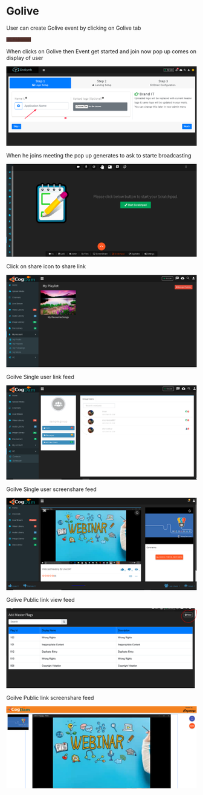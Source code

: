 # Golive

User can create Golive event by clicking on Golive tab 

![](.gitbook/assets/image%20%2857%29.png)

When clicks on Golive then Event get started and join now pop up comes on display of user

![](.gitbook/assets/image%20%28281%29.png)

When he joins meeting the pop up generates to ask to starte broadcasting 

![](.gitbook/assets/image%20%2851%29.png)

Click on share icon to share  link

![](.gitbook/assets/image%20%2821%29.png)

Goilve Single user link feed

![](.gitbook/assets/image%20%28191%29.png)

Goilve Single user screenshare feed

![](.gitbook/assets/microsoftteams-image-3.png)

Golive Public link view feed

![](.gitbook/assets/image%20%28204%29.png)

Goilve Public link screenshare feed

![](.gitbook/assets/microsoftteams-image-4.png)











